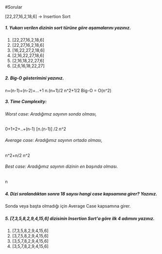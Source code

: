#Sorular

[22,27,16,2,18,6] -> Insertion Sort


##### 1. Yukarı verilen dizinin sort türüne göre aşamalarını yazınız.
#####
1. [22,27,16,2,18,6]
2. [22,27,16,2,18,6]
3. [16,22,27,2,18,6]
4. [2,16,22,27,18,6]
5. [2,16,18,22,27,6]
6. [2,6,16,18,22,27]

#####
##### 2. Big-O gösterimini yazınız.
#####
 n+(n-1)+(n-2)+...+1
n.(n+1)/2 
n^2+1/2
Big-O = O(n^2)

##### 3. Time Complexity: 
###### Worst case: Aradığımız sayının sonda olması, 
0+1+2+..+(n-1)
[n.(n-1)] /2
n^2


###### Average case: Aradığımız sayının ortada olması,
n^2+n/2
n^2


###### Best case: Aradığımız sayının dizinin en başında olması.
n


#####
##### 4. Dizi sıralandıktan sonra 18 sayısı hangi case kapsamına girer? Yazınız.
Sonda veya başta olmadığı için Average Case kapsamına girer.


#####
##### 5. [7,3,5,8,2,9,4,15,6] dizisinin Insertion Sort'a göre ilk 4 adımını yazınız.

1. [7,3,5,8,2,9,4,15,6]
2. [3,7,5,8,2,9,4,15,6]
3. [3,5,7,8,2,9,4,15,6]
4. [3,5,7,8,2,9,4,15,6]
